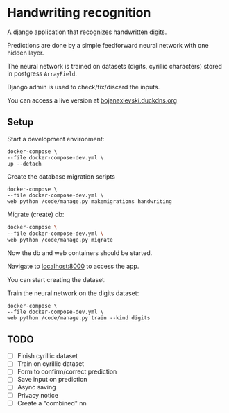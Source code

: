 # Handwriting recognition

A django application that recognizes handwritten digits.

Predictions are done by a simple feedforward neural network with one hidden layer.

The neural network is trained on datasets (digits, cyrillic characters) stored in postgress `ArrayField`.

Django admin is used to check/fix/discard the inputs.

You can access a live version at [bojanaxievski.duckdns.org](http://bojanaxievski.duckdns.org/)

## Setup

Start a development environment:

```shell
docker-compose \
--file docker-compose-dev.yml \
up --detach
```

Create the database migration scripts

```shell
docker-compose \
--file docker-compose-dev.yml \
web python /code/manage.py makemigrations handwriting
```

Migrate (create) db:

```sh
docker-compose \
--file docker-compose-dev.yml \
web python /code/manage.py migrate
```

Now the db and web containers should be started.

Navigate to [localhost:8000](http://localhost:8000) to access the app.

You can start creating the dataset.

Train the neural network on the digits dataset:

```shell
docker-compose \
--file docker-compose-dev.yml \
web python /code/manage.py train --kind digits
```

## TODO

* [ ] Finish cyrillic dataset
* [ ] Train on cyrillic dataset
* [ ] Form to confirm/correct prediction
* [ ] Save input on prediction
* [ ] Async saving
* [ ] Privacy notice
* [ ] Create a "combined" nn
